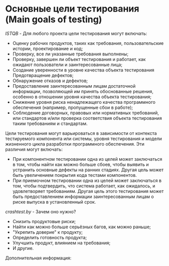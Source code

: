 # Основные цели тестирования (Main goals of testing)

*ISTQB* - 
Для любого проекта цели тестирования могут включать: 
- Оценку рабочих продуктов, таких как требования, пользовательские истории, проектирование и код;
- Проверку, все ли указанные требования выполнены;
- Проверку, завершен ли объект тестирования и работает, как ожидают пользователи и заинтересованные лица;
- Создание уверенности в уровне качества объекта тестирования Предотвращение дефектов;
- Обнаружение отказов и дефектов;
- Предоставление заинтересованным лицам достаточной информации, позволяющей им принять обоснованные решения, особенно в отношении уровня качества объекта тестирования;
- Снижение уровня риска ненадлежащего качества программного обеспечения (например, пропущенные сбои в работе);
- Соблюдение договорных, правовых или нормативных требований, или стандартов и/или проверка соответствия объекта тестирования таким требованиям и стандартам.

Цели тестирования могут варьироваться в зависимости от контекста тестируемого компонента или системы, уровня тестирования и модели жизненного цикла разработки программного обеспечения. Эти различия могут включать:
- При компонентном тестировании одна из целей может заключаться в том, чтобы найти как можно больше сбоев, чтобы выявить и устранить основные дефекты на ранних стадиях. Другая цель может быть увеличением покрытия кода тестами компонентов.
- При приемочном тестировании одна из целей может заключаться в том, чтобы подтвердить, что система работает, как ожидалось, и удовлетворяет требованиям. Другая цель этого тестирования может быть предоставлением информации заинтересованным лицам о риске выпуска в установленный срок.

*crashtest.by* - Зачем оно нужно?
- Снизить продуктовые риски;
- Найти как можно больше серьёзных багов, как можно раньше;
- "Укрепить доверие" к продукту;
- Определить готовность продукта;
- Улучшить продукт, влиянием на требования;
- И другие.

Дополнительная информация: